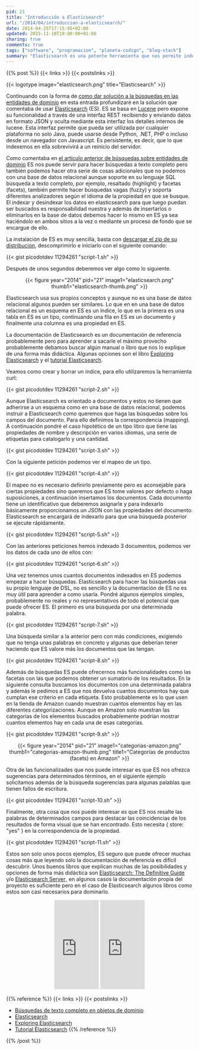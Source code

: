 ```yaml
---
pid: 21
title: "Introducción a Elasticsearch"
url: "/2014/04/introduccion-a-elasticsearch/"
date: 2014-04-25T17:15:05+02:00
updated: 2015-11-10T19:00:00+01:00
sharing: true
comments: true
tags: ["software", "programacion", "planeta-codigo", "blog-stack"]
summary: "Elasticsearch es una potente herramienta que nos permite indexar una gran volumen de datos y posteriormente hacer consultas sobre ellos soportando entre otras muchas cosas búsquedas aproximadas, facetas y resaltado. Un uso puede ser hacer consultas de texto completo, al estar los datos indexados los resultados se obtienen de forma muy rápida."
---
```


{{% post %}}
{{< links >}}
{{< postslinks >}}

{{< logotype image="elasticsearch.png" title="Elasticsearch" >}}

Continuando con la forma de [como dar solución a la búsquedas en las entidades de dominio](http://elblogdepicodev.blogspot.com.es/2013/08/busquedas-de-texto-completo-en-objetos-de-dominio.html) en esta entrada profundizaré en la solución que comentaba de usar [Elasticsearch](http://www.elasticsearch.org) (ES). ES se basa en [Lucene](http://lucene.apache.org/core/) pero expone su funcionalidad a través de una interfaz REST recibiendo y enviando datos en formato JSON y oculta mediante esta interfaz los detalles internos de lucene. Esta interfaz permite que pueda ser utilizada por cualquier plataforma no solo Java, puede usarse desde Python, .NET, PHP o incluso desde un navegador con Javascript. Es persistente, es decir, que lo que indexemos en ella sobrevivirá a un reinicio del servidor.

Como comentaba en [el artículo anterior de búsquedas sobre entidades de dominio](http://elblogdepicodev.blogspot.com.es/2013/08/busquedas-de-texto-completo-en-objetos-de-dominio.html) ES nos puede servir para hacer búsquedas a texto completo pero también podemos hacer otra serie de cosas adicionales que no podemos con una base de datos relacional aunque soporte en su lenguaje SQL búsqueda a texto completo, por ejemplo, resaltado (highlight) y facetas (facets), también permite hacer búsquedas vagas (fuzzy) y soporta diferentes analizadores según el idioma de la propiedad en que se busque. El indexar y desindexar los datos en elasticsearch para que luego puedan ser buscados es responsabilidad nuestra y además de insertarlos o eliminarlos en la base de datos debemos hacer lo mismo en ES ya sea haciéndolo en ambos sitios a la vez o mediante un proceso de fondo que se encargue de ello.

La instalación de ES es muy sencilla, basta con [descargar el zip de su distribución](http://www.elasticsearch.org/overview/elkdownloads/), descomprimirlo e iniciarlo con el siguiente comando:

{{< gist picodotdev 11294261 "script-1.sh" >}}

Después de unos segundos deberemos ver algo como lo siguiente.

<div class="media" style="text-align: center;">
	{{< figure year="2014" pid="21"  
    	image1="elasticsearch.png" thumb1="elasticsearch-thumb.png" >}}
</div>

Elasticsearch usa sus propios conceptos y aunque no es una base de datos relacional algunos pueden ser similares. Lo que en en una base de datos relacional es un esquema en ES es un índice, lo que en la primera es una tabla en ES es un tipo, continuando una fila en ES es un documento y finalmente una columna es una propiedad en ES.

La documentación de Elasticsearch es un documentación de referencia probablemente pero para aprender a sacarle el máximo provecho probablemente debamos buscar algún manual o libro que nos lo explique de una forma más didáctica. Algunas opciones son el libro [Exploring Elasticsearch](http://exploringelasticsearch.com/) y el [tutorial Elasticsearch](http://www.elasticsearchtutorial.com/).

Veamos como crear y borrar un índice, para ello utilizaremos la herramienta curl:

{{< gist picodotdev 11294261 "script-2.sh" >}}

Aunque Elasticsearch es orientado a documentos y estos no tienen que adherirse a un esquema como en una base de datos relacional, podemos instruir a Elasticsearch como queremos que haga las búsquedas sobre los campos del documento. Para ello definimos la correspondencia (mapping). A continuación pondré el caso hipotético de un tipo libro que tiene las propiedades de nombre y descripción en varios idiomas, una serie de etiquetas para catalogarlo y una cantidad.

{{< gist picodotdev 11294261 "script-3.sh" >}}

Con la siguiente petición podemos ver el mapeo de un tipo.

{{< gist picodotdev 11294261 "script-4.sh" >}}

El mapeo no es necesario definirlo previamente pero es aconsejable para ciertas propiedades sino queremos que ES tome valores por defecto o haga suposiciones, a continuación insertamos los documentos. Cada documento tiene un identificativo que deberemos asignarle y para indexarlo básicamente proporcionamos un JSON con las propiedades del documento. Elasticsearch se encargará de indexarlo para que una búsqueda posterior se ejecute rápidamente.

{{< gist picodotdev 11294261 "script-5.sh" >}}

Con las anteriores peticiones hemos indexado 3 documentos, podemos ver los datos de cada uno de ellos con:

{{< gist picodotdev 11294261 "script-6.sh" >}}

Una vez tenemos unos cuantos documentos indexados en ES podemos empezar a hacer búsquedas. Elasticsearch para hacer las búsquedas usa su propio lenguaje de DSL, no es sencillo y la documentación de ES no es muy útil para aprender a como usarla. Pondré algunos ejemplos simples, probablemente no reales y no representativos de todo el potencial que puede ofrecer ES. El primero es una búsqueda por una determinada palabra.

{{< gist picodotdev 11294261 "script-7.sh" >}}

Una búsqueda similar a la anterior pero con más condiciones, exigiendo que no tenga unas palabras en concreto y algunas que deberían tener haciendo que ES valore más los documentos que las tengan.

{{< gist picodotdev 11294261 "script-8.sh" >}}

Además de búsquedas ES puede ofrecernos más funcionalidades como las facetas con las que podemos obtener un sumatorio de los resultados. En la siguiente consulta buscamos los documentos con una determinada palabra y además le pedimos a ES que nos devuelva cuantos documentos hay que cumplan ese criterio en cada etiqueta. Esto probablemente es lo que usen en la tienda de Amazon cuando muestran cuantos elementos hay en las diferentes categorizaciones. Aunque en Amazon solo muestran las categorías de los elementos buscados probablemente podrían mostrar cuantos elementos hay en cada una de esas categorías.

{{< gist picodotdev 11294261 "script-9.sh" >}}

<div class="media" style="text-align: center;">
	{{< figure year="2014" pid="21"  
    image1="categorias-amazon.png" thumb1="categorias-amazon-thumb.png" title1="Categorías de productos (facets) en Amazon" >}}
</div>

Otra de las funcionalizades que nos puede interesar es que ES nos ofrezca sugerencias para determinados términos, en el siguiente ejemplo solicitamos además de la búsqueda sugerencias para algunas palablas que tienen fallos de escritura.

{{< gist picodotdev 11294261 "script-10.sh" >}}

Finalmente, otra cosa que nos puede interesar es que ES nos resalte las palabras de determinados campos para destacar las coincidencias de los resultados de forma visual que se han encontrado. Esto necesita { store: "yes" } en la correspondencia de la propiedad.

{{< gist picodotdev 11294261 "script-11.sh" >}}

Estos son solo unos pocos ejemplos, ES seguro que puede ofrecer muchas cosas más que leyendo solo la documentación de referencia es difícil descubrir. Unos buenos libros que explican muchas de las posibilidades y opciones de forma más didáctica son <a href="http://www.amazon.es/gp/product/1449358543/ref=as_li_ss_tl?ie=UTF8&camp=3626&creative=24822&creativeASIN=1449358543&linkCode=as2&tag=blobit-21">Elasticsearch: The Definitive Guide</a><img src="https://ir-es.amazon-adsystem.com/e/ir?t=blobit-21&l=as2&o=30&a=1449358543" width="1" height="1" border="0" alt="" style="border:none !important; margin:0px !important;"> y/o <a href="http://www.amazon.es/gp/product/B00JXLF7AK/ref=as_li_ss_tl?ie=UTF8&camp=3626&creative=24822&creativeASIN=B00JXLF7AK&linkCode=as2&tag=blobit-21">Elasticsearch Server</a><img src="https://ir-es.amazon-adsystem.com/e/ir?t=blobit-21&l=as2&o=30&a=B00JXLF7AK" width="1" height="1" border="0" alt="" style="border:none !important; margin:0px !important;">, en algunos casos la documentación propia del proyecto es suficiente pero en el caso de Elasticsearch algunos libros como estos son casi necesarios para dominarlo.

<div class="media-amazon" style="text-align: center;">
	<iframe src="https://rcm-eu.amazon-adsystem.com/e/cm?lt1=_blank&bc1=000000&IS2=1&bg1=FFFFFF&fc1=000000&lc1=0000FF&t=blobit-21&o=30&p=8&l=as4&m=amazon&f=ifr&ref=ss_til&asins=1449358543&internal=1" style="width:120px;height:240px;" scrolling="no" marginwidth="0" marginheight="0" frameborder="0"></iframe>
	<iframe src="https://rcm-eu.amazon-adsystem.com/e/cm?lt1=_blank&bc1=000000&IS2=1&bg1=FFFFFF&fc1=000000&lc1=0000FF&t=blobit-21&o=30&p=8&l=as4&m=amazon&f=ifr&ref=ss_til&asins=B00JXLF7AK&internal=1" style="width:120px;height:240px;" scrolling="no" marginwidth="0" marginheight="0" frameborder="0"></iframe>
</div>

{{% reference %}}
{{< links >}}
{{< postslinks >}}
* [Búsquedas de texto completo en objetos de dominio](http://elblogdepicodev.blogspot.com.es/2013/08/busquedas-de-texto-completo-en-objetos-de-dominio.html)
* [Elasticsearch](http://www.elasticsearch.org)
* [Exploring Elasticsearch](http://exploringelasticsearch.com/)
* [Tutorial Elasticsearch](http://www.elasticsearchtutorial.com/)
{{% /reference %}}

{{% /post %}}
